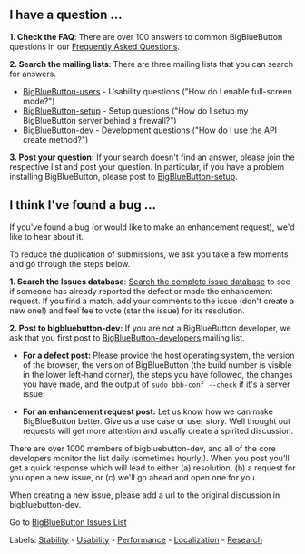 ## I have a question ... ##

**1. Check the FAQ**: There are over 100 answers to common BigBlueButton questions in our [Frequently Asked Questions](FAQ.md).

**2. Search the mailing lists**: There are three mailing lists that you can search for answers.

  * [BigBlueButton-users](http://groups.google.com/group/bigbluebutton-users/topics?gvc=2) - Usability questions ("How do I enable full-screen mode?")
  * [BigBlueButton-setup](http://groups.google.com/group/bigbluebutton-setup/topics?gvc=2) - Setup questions ("How do I setup my BigBlueButton server behind a firewall?")
  * [BigBlueButton-dev](http://groups.google.com/group/bigbluebutton-dev/topics?gvc=2) - Development questions ("How do I use the API create method?")

**3. Post your question:** If your search doesn't find an answer, please join the respective list and post your question.   In particular, if you have a problem installing BigBlueButton, please post to [BigBlueButton-setup](http://groups.google.com/group/bigbluebutton-setup/topics?gvc=2).

## I think I've found a bug ... ##

If you've found a bug (or would like to make an enhancement request), we'd like to hear about it.

To reduce the duplication of submissions, we ask you take a few moments and go through the steps below.

**1. Search the Issues database**:   [Search the complete issue database](https://github.com/bigbluebutton/bigbluebutton/issues) to see if someone has already reported the defect or made the enhancement request.  If you find a match, add your comments to the issue (don't create a new one!) and feel fee to vote (star the issue) for its resolution.

**2.  Post to bigbluebutton-dev:** If you are not a BigBlueButton developer, we ask that you first post to [BigBlueButton-developers](http://groups.google.com/group/bigbluebutton-dev) mailing list.

  * **For a defect post:** Please provide the host operating system, the version of the browser, the version of BigBlueButton (the build number is visible in the lower left-hand corner), the steps you have followed, the changes you have made, and the output of `sudo bbb-conf --check` if it's a server issue.

  * **For an enhancement request post:** Let us know how we can make BigBlueButton better. Give us a use case or user story.  Well thought out requests will get more attention and usually create a spirited discussion.

There are over 1000 members of bigbluebutton-dev, and all of the core developers monitor the list daily (sometimes hourly!).  When you post you'll get a quick response which will lead to either (a) resolution, (b) a request for you open a new issue, or (c) we'll go ahead and open one for you.

When creating a new issue, please add a url to the original discussion in bigbluebutton-dev.

Go to [BigBlueButton Issues List](https://github.com/bigbluebutton/bigbluebutton/issues)

Labels: [Stability](https://github.com/bigbluebutton/bigbluebutton/labels/Stability) - [Usability](https://github.com/bigbluebutton/bigbluebutton/labels/Usability) - [Performance](https://github.com/bigbluebutton/bigbluebutton/labels/Performance) - [Localization](https://github.com/bigbluebutton/bigbluebutton/labels/Localization) - [Research](https://github.com/bigbluebutton/bigbluebutton/labels/Type-Research)